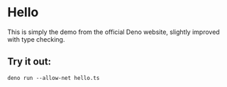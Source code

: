 # Hello

This is simply the demo from the official Deno website, slightly improved with
type checking.

## Try it out:

```shell
deno run --allow-net hello.ts
```
